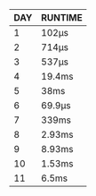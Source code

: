 | DAY | RUNTIME |
|-----|---------|
|   1 | 102µs   |
|   2 | 714µs   |
|   3 | 537µs   |
|   4 | 19.4ms  |
|   5 | 38ms    |
|   6 | 69.9µs  |
|   7 | 339ms   |
|   8 | 2.93ms  |
|   9 | 8.93ms  |
|  10 | 1.53ms  |
|  11 | 6.5ms   |

